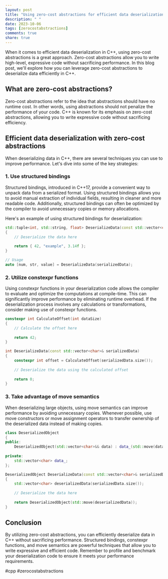 ```yaml
---
layout: post
title: "Using zero-cost abstractions for efficient data deserialization in C++"
description: " "
date: 2023-10-06
tags: [zerocostabstractions]
comments: true
share: true
---
```


When it comes to efficient data deserialization in C++, using zero-cost abstractions is a great approach. Zero-cost abstractions allow you to write high-level, expressive code without sacrificing performance. In this blog post, we'll explore how you can leverage zero-cost abstractions to deserialize data efficiently in C++. 

## What are zero-cost abstractions?

Zero-cost abstractions refer to the idea that abstractions should have no runtime cost. In other words, using abstractions should not penalize the performance of your code. C++ is known for its emphasis on zero-cost abstractions, allowing you to write expressive code without sacrificing efficiency.

## Efficient data deserialization with zero-cost abstractions

When deserializing data in C++, there are several techniques you can use to improve performance. Let's dive into some of the key strategies:

### 1. Use structured bindings

Structured bindings, introduced in C++17, provide a convenient way to unpack data from a serialized format. Using structured bindings allows you to avoid manual extraction of individual fields, resulting in cleaner and more readable code. Additionally, structured bindings can often be optimized by the compiler to avoid unnecessary copies or memory allocations.

Here's an example of using structured bindings for deserialization:

```cpp
std::tuple<int, std::string, float> DeserializeData(const std::vector<char>& serializedData)
{
    // Deserialize the data here
    
    return { 42, "example", 3.14f };
}

// Usage
auto [num, str, value] = DeserializeData(serializedData);
```

### 2. Utilize constexpr functions

Using constexpr functions in your deserialization code allows the compiler to evaluate and optimize the computations at compile-time. This can significantly improve performance by eliminating runtime overhead. If the deserialization process involves any calculations or transformations, consider making use of constexpr functions.

```cpp
constexpr int CalculateOffset(int dataSize)
{
    // Calculate the offset here
    
    return 42;
}

int DeserializeData(const std::vector<char>& serializedData)
{
    constexpr int offset = CalculateOffset(serializedData.size());
    
    // Deserialize the data using the calculated offset
    
    return 0;
}
```

### 3. Take advantage of move semantics

When deserializing large objects, using move semantics can improve performance by avoiding unnecessary copies. Whenever possible, use move constructors or move assignment operators to transfer ownership of the deserialized data instead of making copies.

```cpp
class DeserializedObject
{
public:
    DeserializedObject(std::vector<char>&& data) : data_(std::move(data)) {}
    
private:
    std::vector<char> data_;
};

DeserializedObject DeserializeData(const std::vector<char>& serializedData)
{
    std::vector<char> deserializedData(serializedData.size());
    
    // Deserialize the data here
    
    return DeserializedObject(std::move(deserializedData));
}
```

## Conclusion

By utilizing zero-cost abstractions, you can efficiently deserialize data in C++ without sacrificing performance. Structured bindings, constexpr functions, and move semantics are powerful techniques that allow you to write expressive and efficient code. Remember to profile and benchmark your deserialization code to ensure it meets your performance requirements.

#cpp #zerocostabstractions